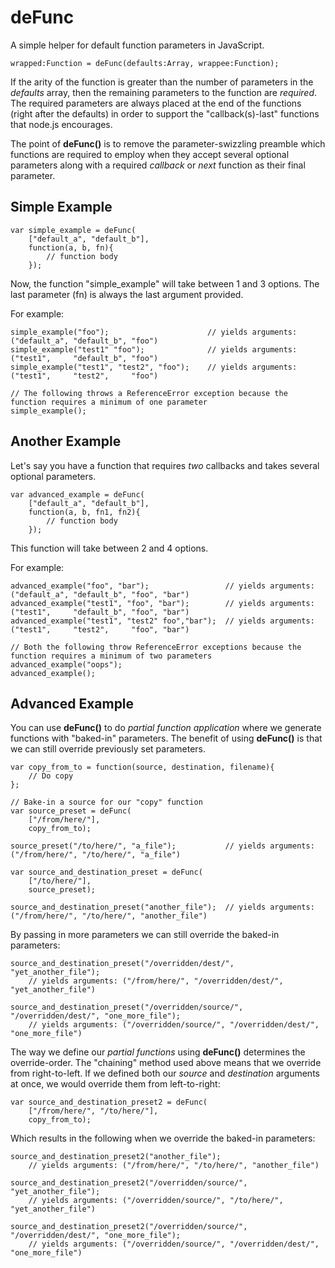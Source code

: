 # deFunc

A simple helper for default function parameters in JavaScript.

    wrapped:Function = deFunc(defaults:Array, wrappee:Function);

If the arity of the function is greater than the number of parameters in the *defaults* array, then the remaining parameters to the function are *required*. The required parameters are always placed at the end of the functions (right after the defaults) in order to support the "callback(s)-last" functions that node.js encourages.

The point of **deFunc()** is to remove the parameter-swizzling preamble which functions are required to employ when they accept several optional parameters along with a required *callback* or *next* function as their final parameter.

## Simple Example

    var simple_example = deFunc(
    	["default_a", "default_b"],
    	function(a, b, fn){
    		// function body
    	});

Now, the function "simple_example" will take between 1 and 3 options. The last parameter (fn) is always the last argument provided.

For example:

    simple_example("foo");                      // yields arguments: ("default_a", "default_b", "foo")
    simple_example("test1" "foo");              // yields arguments: ("test1",     "default_b", "foo")
    simple_example("test1", "test2", "foo");    // yields arguments: ("test1",     "test2",     "foo")
    
    // The following throws a ReferenceError exception because the function requires a minimum of one parameter
    simple_example(); 

## Another Example

Let's say you have a function that requires *two* callbacks and takes several optional parameters.

    var advanced_example = deFunc(
    	["default_a", "default_b"],
    	function(a, b, fn1, fn2){
    		// function body
    	});

This function will take between 2 and 4 options.

For example:

    advanced_example("foo", "bar");                 // yields arguments: ("default_a", "default_b", "foo", "bar")
    advanced_example("test1", "foo", "bar");        // yields arguments: ("test1",     "default_b", "foo", "bar")
    advanced_example("test1", "test2" foo","bar");  // yields arguments: ("test1",     "test2",     "foo", "bar")
    
    // Both the following throw ReferenceError exceptions because the function requires a minimum of two parameters
    advanced_example("oops"); 
    advanced_example(); 

## Advanced Example

You can use **deFunc()** to do *partial function application* where we generate functions with "baked-in" parameters. The benefit of using **deFunc()** is that we can still override previously set parameters.

    var copy_from_to = function(source, destination, filename){
    	// Do copy
    };
    
    // Bake-in a source for our "copy" function
    var source_preset = deFunc(
    	["/from/here/"],
    	copy_from_to);
    
    source_preset("/to/here/", "a_file");           // yields arguments: ("/from/here/", "/to/here/", "a_file")

    var source_and_destination_preset = deFunc(
    	["/to/here/"],
    	source_preset);

    source_and_destination_preset("another_file");  // yields arguments: ("/from/here/", "/to/here/", "another_file")

By passing in more parameters we can still override the baked-in parameters:

    source_and_destination_preset("/overridden/dest/", "yet_another_file"); 
        // yields arguments: ("/from/here/", "/overridden/dest/", "yet_another_file")

    source_and_destination_preset("/overridden/source/", "/overridden/dest/", "one_more_file"); 
        // yields arguments: ("/overridden/source/", "/overridden/dest/", "one_more_file")

The way we define our *partial functions* using **deFunc()** determines the override-order. The "chaining" method used above means that we override from right-to-left. If we defined both our *source* and *destination* arguments at once, we would override them from left-to-right:

    var source_and_destination_preset2 = deFunc(
    	["/from/here/", "/to/here/"],
    	copy_from_to);

Which results in the following when we override the baked-in parameters:

    source_and_destination_preset2("another_file");
        // yields arguments: ("/from/here/", "/to/here/", "another_file")

    source_and_destination_preset2("/overridden/source/", "yet_another_file");
        // yields arguments: ("/overridden/source/", "/to/here/", "yet_another_file")

    source_and_destination_preset2("/overridden/source/", "/overridden/dest/", "one_more_file");
        // yields arguments: ("/overridden/source/", "/overridden/dest/", "one_more_file")
